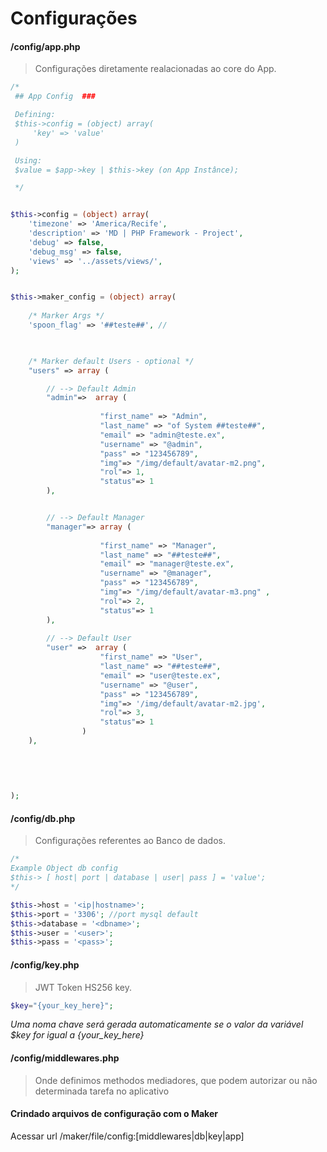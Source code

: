 # Configurações

#### /config/app.php 
> Configurações diretamente realacionadas ao core do App.


```php
/* 
 ## App Config  ###

 Defining: 
 $this->config = (object) array(
     'key' => 'value'
 )

 Using:
 $value = $app->key | $this->key (on App Instânce); 

 */


$this->config = (object) array(
    'timezone' => 'America/Recife',
    'description' => 'MD | PHP Framework - Project',
    'debug' => false,
    'debug_msg' => false,
    'views' => '../assets/views/',
);


$this->maker_config = (object) array(
    
    /* Marker Args */
    'spoon_flag' => '##teste##', // 


    
    /* Marker default Users - optional */ 
    "users" => array (

        // --> Default Admin
        "admin"=>  array ( 
                
                    "first_name" => "Admin",
                    "last_name" => "of System ##teste##",
                    "email" => "admin@teste.ex",
                    "username" => "@admin",
                    "pass" => "123456789",
                    "img"=> "/img/default/avatar-m2.png",
                    "rol"=> 1,
                    "status"=> 1
        ),


        // --> Default Manager 
        "manager"=> array ( 
                
                    "first_name" => "Manager",
                    "last_name" => "##teste##",
                    "email" => "manager@teste.ex",
                    "username" => "@manager",
                    "pass" => "123456789",
                    "img"=> "/img/default/avatar-m3.png" ,
                    "rol"=> 2,
                    "status"=> 1 
        ),
    
        // --> Default User
        "user" =>  array ( 
                    "first_name" => "User",
                    "last_name" => "##teste##",
                    "email" => "user@teste.ex",
                    "username" => "@user",
                    "pass" => "123456789",
                    "img"=> '/img/default/avatar-m2.jpg',
                    "rol"=> 3,
                    "status"=> 1
                )
    ),
    
        
    
    

);


```

#### /config/db.php 
> Configurações referentes ao Banco de dados.


```php
/* 
Example Object db config
$this-> [ host| port | database | user| pass ] = 'value';
*/

$this->host = '<ip|hostname>';
$this->port = '3306'; //port mysql default 
$this->database = '<dbname>';
$this->user = '<user>';
$this->pass = '<pass>'; 
```


#### /config/key.php 
> JWT Token HS256 key.

```php 
$key="{your_key_here}";
```

*Uma noma chave será gerada automaticamente se o valor da variável $key for igual a {your_key_here}*

#### /config/middlewares.php 
> Onde definimos methodos mediadores, que podem autorizar ou não determinada tarefa no aplicativo



#### Crindado arquivos de configuração com o Maker
Acessar url
/maker/file/config:[middlewares|db|key|app]